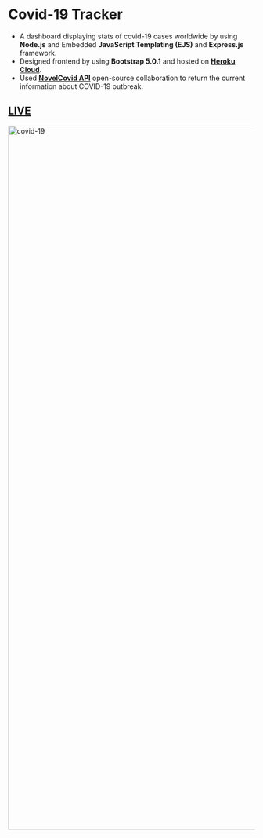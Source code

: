 # Covid-19 Tracker


*	A dashboard displaying stats of covid-19 cases worldwide by using **Node.js** and Embedded **JavaScript Templating (EJS)** and **Express.js** framework.
* Designed frontend by using **Bootstrap 5.0.1** and hosted on **[Heroku Cloud](https://dashboard.heroku.com/)**.
*	Used **[NovelCovid API](https://www.npmjs.com/package/novelcovid)** open-source collaboration to return the current information about COVID-19 outbreak.

## [LIVE](https://covid-19-trakker.herokuapp.com/)

<img width="1434" alt="covid-19" src="https://user-images.githubusercontent.com/74743176/121620303-f5681200-ca1e-11eb-884b-1c8922a5706b.png">


